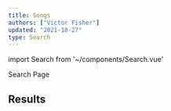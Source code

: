 ```yaml
---
title: Songs
authors: ["Victor Fisher"]
updated: "2021-10-27"
type: Search
---
```


import Search from '~/components/Search.vue'

<g-link to="/search">Search Page</g-link>

## Results

<Search category="Song" />
